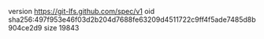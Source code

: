 version https://git-lfs.github.com/spec/v1
oid sha256:497f953e46f03d2b204d7688fe63209d4511722c9ff4f5ade7485d8b904ce2d9
size 19843
